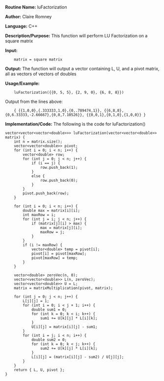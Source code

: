 **Routine Name:**       luFactorization

**Author:** Claire Romney

**Language:** C++

**Description/Purpose:** This function will perform LU Factorization on a square matrix

**Input:** 
        
        matrix = square matrix

**Output:** The function will output a vector containing L, U, and a pivot matrix, all as vectors of vectors of doubles

**Usage/Example:**

        luFactorization({{0, 5, 5}, {2, 9, 0}, {6, 8, 8}})
       
Output from the lines above:

        { {{1,0,0},{.333333,1,0},{0,.789474,1}}, {{6,8,8},{0,6.33333,-2.66667},{0,0,7.10526}}, {{0,0,1},{0,1,0},{1,0,0}} }
  
**Implementation/Code:** The following is the code for luFactorization()


    vector<vector<vector<double>>> luFactorization(vector<vector<double>> matrix) {
	    int n = matrix.size();
	    vector<vector<double>> pivot;
	    for (int i = 0; i < n; i++) {
		    vector<double> row;
		    for (int j = 0; j < n; j++) {
			    if (i == j) {
				    row.push_back(1);
			    }
			    else {
				    row.push_back(0);
			    }
		    }
		    pivot.push_back(row);
	    }
      
	    for (int i = 0; i < n; i++) {
		    double max = matrix[i][i];
		    int maxRow = i;
		    for (int j = i; j < n; j++) {
			    if (matrix[j][i] > max) {
				    max = matrix[j][i];
				    maxRow = j;
			    }
		    }
		    if (i != maxRow) {
			    vector<double> temp = pivot[i];
			    pivot[i] = pivot[maxRow];
			    pivot[maxRow] = temp;
		    }
	    }
      
	    vector<double> zeroVec(n, 0);
	    vector<vector<double>> L(n, zeroVec);
	    vector<vector<double>> U = L;
	    matrix = matrixMultiplication(pivot, matrix);
      
	    for (int j = 0; j < n; j++) {
		    L[j][j] = 1;
		    for (int i = 0; i < j + 1; i++) {
			    double sum1 = 0;
			    for (int k = 0; k < i; k++) {
				    sum1 += U[k][j] * L[i][k];
			    }
			    U[i][j] = matrix[i][j] - sum1;
		    }
		    for (int i = j; i < n; i++) {
			    double sum2 = 0;
			    for (int k = 0; k < j; k++) {
				    sum2 += U[k][j] * L[i][k];
			    }
			    L[i][j] = (matrix[i][j] - sum2) / U[j][j];
		    }
	    }
	    return { L, U, pivot };
    }
